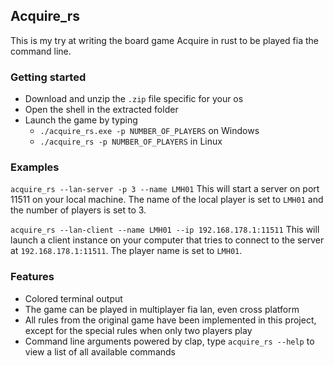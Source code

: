 ## Acquire_rs

This is my try at writing the board game Acquire in rust to be played fia the command line.

### Getting started

- Download and unzip the `.zip` file specific for your os
- Open the shell in the extracted folder
- Launch the game by typing
	- `./acquire_rs.exe -p NUMBER_OF_PLAYERS` on Windows
	- `./acquire_rs -p NUMBER_OF_PLAYERS` in Linux

### Examples

`acquire_rs --lan-server -p 3 --name LMH01`
This will start a server on port 11511 on your local machine. The name of the local player is set to `LMH01` and the number of players is set to 3.

`acquire_rs --lan-client --name LMH01 --ip 192.168.178.1:11511`
This will launch a client instance on your computer that tries to connect to the server at `192.168.178.1:11511`. The player name is set to `LMH01`.

### Features

- Colored terminal output
- The game can be played in multiplayer fia lan, even cross platform 
- All rules from the original game have been implemented in this project, except for the special rules when only two players play
- Command line arguments powered by clap, type `acquire_rs --help` to view a list of all available commands

